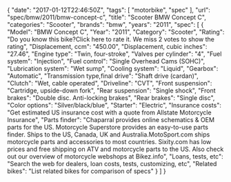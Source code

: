 {
    "date": "2017-01-12T22:46:50Z",
    "tags": [
        "motorbike",
        "spec"
    ],
    "url": "spec\/bmw\/2011\/bmw-concept-c",
    "title": "Scooter BMW Concept C",
    "categories": "Scooter",
    "brands": "bmw",
    "years": "2011",
    "spec": [
        {
            "Model": "BMW Concept C",
            "Year": "2011",
            "Category": "Scooter",
            "Rating": "Do you know this bike?Click here to rate it. We miss 2 votes to show the rating",
            "Displacement, ccm": "450.00",
            "Displacement, cubic inches": "27.46",
            "Engine type": "Twin, four-stroke",
            "Valves per cylinder": "4",
            "Fuel system": "Injection",
            "Fuel control": "Single Overhead Cams (SOHC)",
            "Lubrication system": "Wet sump",
            "Cooling system": "Liquid",
            "Gearbox": "Automatic",
            "Transmission type,final drive": "Shaft drive (cardan)",
            "Clutch": "Wet, cable operated",
            "Driveline": "CVT",
            "Front suspension": "Cartridge, upside-down fork",
            "Rear suspension": "Single shock",
            "Front brakes": "Double disc. Anti-locking brakes",
            "Rear brakes": "Single disc",
            "Color options": "Silver\/black\/blue",
            "Starter": "Electric",
            "Insurance costs": "Get estimated US insurance cost with a quote from Allstate Motorcycle Insurance",
            "Parts finder": "Chaparral provides online schematics & OEM parts for the US.   Motorcycle Superstore provides an easy-to-use parts finder. Ships to the US, Canada, UK and Australia.MotoSport.com ships motorcycle parts and accessories to most countries.    Sixity.com has low prices and free shipping on ATV and motorcycle parts to the US. Also check out our overview of motorcycle webshops at Bikez.info",
            "Loans, tests, etc": "Search the web for dealers, loan costs, tests, customizing, etc",
            "Related bikes": "List related bikes for comparison of specs"
        }
    ]
}